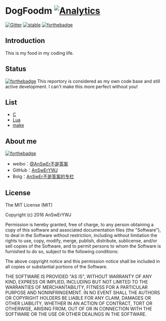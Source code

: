 # DogFoodm [![Analytics](https://ga-beacon.appspot.com/UA-79885141-1/welcome-page)](https://github.com/AnSwErYWJ/DogFood)
[![Gitter](https://badges.gitter.im/AnSwErYWJ/DogFood.svg)](https://gitter.im/AnSwErYWJ/DogFood?utm_source=badge&utm_medium=badge&utm_campaign=pr-badge)
[![stable](http://badges.github.io/stability-badges/dist/stable.svg)](http://github.com/badges/stability-badges)
[![forthebadge](http://forthebadge.com/images/badges/fuck-it-ship-it.svg)](http://forthebadge.com)

## Introduction
This is my food in my coding life.

## Status 
[![forthebadge](http://forthebadge.com/images/badges/built-by-developers.svg)](http://forthebadge.com)
This reportory is considered as my own code base and still active development.
I can't make this more perfect without you!

## List
+ [C](https://github.com/AnSwErYWJ/DogFood/tree/master/C)
+ [Lua](https://github.com/AnSwErYWJ/DogFood/tree/master/Lua)
+ [make](https://github.com/AnSwErYWJ/DogFood/tree/master/make)

## About me
[![forthebadge](http://forthebadge.com/images/badges/ages-20-30.svg)](http://forthebadge.com)
- weibo：[@AnSwEr不是答案](http://weibo.com/1783591593)
- GitHub：[AnSwErYWJ](https://github.com/AnSwErYWJ)
- Bolg：[AnSwEr不是答案的专栏](http://blog.csdn.net/u011192270)

## License
The MIT License (MIT)

Copyright (c) 2016 AnSwErYWJ

Permission is hereby granted, free of charge, to any person obtaining a copy of this software and associated documentation files (the "Software"), to deal in the Software without restriction, including without limitation the rights to use, copy, modify, merge, publish, distribute, sublicense, and/or sell copies of the Software, and to permit persons to whom the Software is furnished to do so, subject to the following conditions:

The above copyright notice and this permission notice shall be included in all copies or substantial portions of the Software.

THE SOFTWARE IS PROVIDED "AS IS", WITHOUT WARRANTY OF ANY KIND, EXPRESS OR
IMPLIED, INCLUDING BUT NOT LIMITED TO THE WARRANTIES OF MERCHANTABILITY,
FITNESS FOR A PARTICULAR PURPOSE AND NONINFRINGEMENT. IN NO EVENT SHALL THE
AUTHORS OR COPYRIGHT HOLDERS BE LIABLE FOR ANY CLAIM, DAMAGES OR OTHER
LIABILITY, WHETHER IN AN ACTION OF CONTRACT, TORT OR OTHERWISE, ARISING FROM,
OUT OF OR IN CONNECTION WITH THE SOFTWARE OR THE USE OR OTHER DEALINGS IN THE
SOFTWARE.

